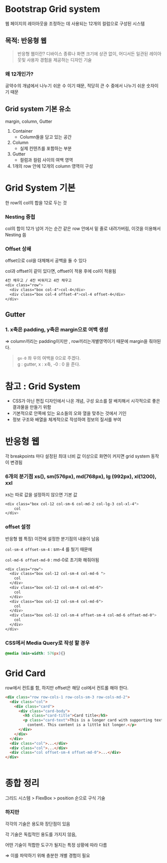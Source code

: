 
# Bootstrap Grid system 


웹 페이지의 레이아웃을 조정하는 데 사용되는 12개의 컬럼으로 구성된 시스템


## 목적: 반응형 웹


> 반응형 웹이란? 디바이스 종류나 화면 크기에 상관 없이, 어디서든 일관된 레이아웃및 사용자 경험을 제공하는 디자인 기술


### 왜 12개인가?


공약수의 개념에서 나누기 쉬운 수 이기 때문, 적당히 큰 수 중에서 나누기 쉬운 숫자이기 때문


## Grid system 기본 유소


margin, column, Gutter

1. Container
	- Column들을 담고 있는 공간
2. Column
	- 실제 컨텐츠를 포함하는 부분
3. Gutter
	- 컬럼과 컬럼 사이의 여백 영역
4. 1개의 row 안에 12개의 column 영역이 구성

# Grid System 기본


한 row의 col의 합을 12로 두는 것


### Nesting 중첩


col의 합이 12가 넘어 가는 순간 같은 row 안에서 밑 줄로 내려가버림, 이것을 이용해서 Nesting 씀


### Offset 상쇄 


offset으로 col을 대체해서 공백을 둘 수 있다


col과 offset이 같이 있다면, offset이 적용 후에 col이 적용됨


```css
4칸 채우고 / 4칸 비워지고 4칸 채우고
<div class="row">
  <div class="box col-4">col-4</div>
  <div class="box col-4 offset-4">col-4 offset-4</div>
</div>
```


## Gutter 


### 1. x축은 padding, y축은 margin으로 여백 생성
⇒ column끼리는 padding이지만 , row끼리는개별영역이기 때문에 margin을 줘야된다.


> `gx-0` 좌 우의 여백을 0으로 주겠다.   
> g : gutter, x : x축, -0 : 0 을 준다.


# 참고 : Grid System

- CSS가 아닌 편집 디자인에서 나온 개념, 구성 요소를 잘 배치해서 시각적으로 좋은 결과물을 만들기 위함
- 기본적으로 안쪽에 있는 요소들의 오와 열을 맞추는 것에서 기인
- 정보 구조와 배열을 체계적으로 작성하여 정보의 질서를 부여

# 반응형 웹


각 breakpoints 마다 설정된 최대 너비 값 이상으로 화면이 커지면 grid system 동작이 변경됨


### 6개의 분기점 xs(), sm(576px), md(768px), lg (992px), xl(1200), xxl


xs는 따로 값을 설정하지 않으면 기본 값


```css
<div class="box col-12 col-sm-6 col-md-2 col-lg-3 col-xl-4">
	col
</div>
```


### offset 설정


반응형 웹 특징) 이전에 설정한 분기점의 내용이 남음


`col-sm-4 offset-sm-4` : sm-4 를 뒀기 때문에


`col-md-6 offset-md-0` : md-0로 초기화 해줘야됨


```css
<div class="row">
  <div class="box col-12 col-sm-4 col-md-6 ">
    col
  </div>
  <div class="box col-12 col-sm-4 col-md-6">
    col
  </div>
  <div class="box col-12 col-sm-4 col-md-6">
    col
  </div>
  <div class="box col-12 col-sm-4 offset-sm-4 col-md-6 offset-md-0">
    col
  </div>
</div>
```


### CSS에서 Media Query로 작성 할 경우


```css
@media (min-width: 576px){}
```


# Grid Card 


row에서 컨트롤 함, 하지만 offset은 해당 col에서 컨트롤 해야 한다.


```html
<div class="row row-cols-1 row-cols-sm-3 row-cols-md-2">
  <div class="col">
    <div class="card">
      <div class="card-body">
        <h5 class="card-title">Card title</h5>
        <p class="card-text">This is a longer card with supporting text below as a natural lead-in to additional
          content. This content is a little bit longer.</p>
      </div>
    </div>
  </div>
  <div class="col">...</div>
  <div class="col">...</div>
  <div class="col offset-sm-4 offset-md-0">...</div>
</div>
 
```


# 종합 정리


그리드 시스템 > FlexBox > position 순으로 구식 기술


### 하지만


각각의 기술은 용도와 장단점이 있음


각 기술은 독립적인 용도를 가지지 않음,


어떤 기술이 적합한 도구가 될지는 특정 상황에 따라 다름


⇒ 이를 파악하기 위해 충분한 개별 경험이 필요

